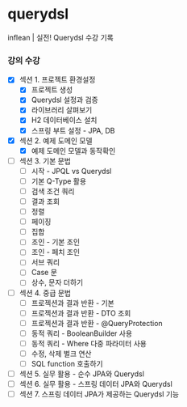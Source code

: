 # querydsl
inflean | 실전! Querydsl 수강 기록


### 강의 수강
- [x] 섹션 1. 프로젝트 환경설정
    - [x] 프로젝트 생성
    - [x] Querydsl 설정과 검증
    - [x] 라이브러리 살펴보기
    - [x] H2 데이터베이스 설치
    - [x] 스프링 부트 설정 - JPA, DB
- [x] 섹션 2. 예제 도메인 모델
    - [x] 예제 도메인 모델과 동작확인
- [ ] 섹션 3. 기본 문법
    - [ ] 시작 - JPQL vs Querydsl
    - [ ] 기본 Q-Type 활용
    - [ ] 검색 조건 쿼리
    - [ ] 결과 조회
    - [ ] 정렬
    - [ ] 페이징
    - [ ] 집합
    - [ ] 조인 - 기본 조인
    - [ ] 조인 - 페치 조인
    - [ ] 서브 쿼리
    - [ ] Case 문
    - [ ] 상수, 문자 더하기
- [ ] 섹션 4. 중급 문법
    - [ ] 프로젝션과 결과 반환 - 기본
    - [ ] 프로젝션과 결과 반환 - DTO 조회
    - [ ] 프로젝션과 결과 반환 - @QueryProtection
    - [ ] 동적 쿼리 - BooleanBuilder 사용
    - [ ] 동적 쿼리 - Where 다중 파라미터 사용
    - [ ] 수정, 삭제 벌크 연산
    - [ ] SQL function 호출하기
- [ ] 섹션 5. 실무 활용 - 순수 JPA와 Querydsl
- [ ] 섹션 6. 실무 활용 - 스프링 데이터 JPA와 Querydsl
- [ ] 섹션 7. 스프링 데이터 JPA가 제공하는 Querydsl 기능
